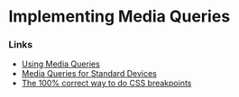 # Implementing Media Queries

### Links

- [Using Media Queries](https://developer.mozilla.org/en-US/docs/Web/CSS/Media_Queries/Using_media_queries)
- [Media Queries for Standard Devices](https://css-tricks.com/snippets/css/media-queries-for-standard-devices/)
- [The 100% correct way to do CSS breakpoints](https://medium.freecodecamp.org/the-100-correct-way-to-do-css-breakpoints-88d6a5ba1862)